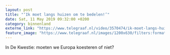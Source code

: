 ```yaml
---
layout: post
title: "‘Ik moet langs huizen om te bedelen!’"
date: Sat, 11 May 2019 09:32:00 +0200
category: binnenland
externe_link: "https://www.telegraaf.nl/video/3570474/ik-moet-langs-huizen-om-te-bedelen"
feature_image: "https://www.telegraaf.nl/images/1200x630/filters:format(jpeg):quality(80)/cdn-kiosk-api.telegraaf.nl/7be45370-73cd-11e9-9c2d-02d1dbdc35d1.jpg"
---
```


<p class="intro">In De Kwestie: moeten we Europa koesteren of niet?</p>
